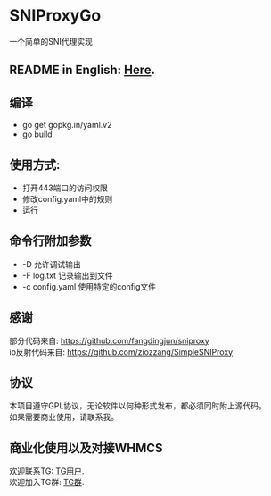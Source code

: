 # SNIProxyGo
一个简单的SNI代理实现

## README in English: [Here](https://github.com/TachibanaSuzume/SNIProxyGo/blob/master/READMEEN.md "link"). 

## 编译
* go get gopkg.in/yaml.v2
* go build

## 使用方式:
* 打开443端口的访问权限
* 修改config.yaml中的规则
* 运行

## 命令行附加参数
*  -D 允许调试输出
*  -F log.txt 记录输出到文件
*  -c config.yaml 使用特定的config文件

## 感谢
部分代码来自: https://github.com/fangdingjun/sniproxy  
io反射代码来自: https://github.com/ziozzang/SimpleSNIProxy

## 协议
本项目遵守GPL协议，无论软件以何种形式发布，都必须同时附上源代码。  
如果需要商业使用，请联系我。

## 商业化使用以及对接WHMCS
欢迎联系TG: [TG用户](https://t.me/TachibanaSuzume "点我").   
欢迎加入TG群: [TG群](https://t.me/V2rayIsNotGreat "点我"). 
